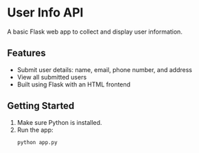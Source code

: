 # User Info API

A basic Flask web app to collect and display user information.

## Features
- Submit user details: name, email, phone number, and address
- View all submitted users
- Built using Flask with an HTML frontend

## Getting Started

1. Make sure Python is installed.
2. Run the app:
   ```bash
   python app.py
